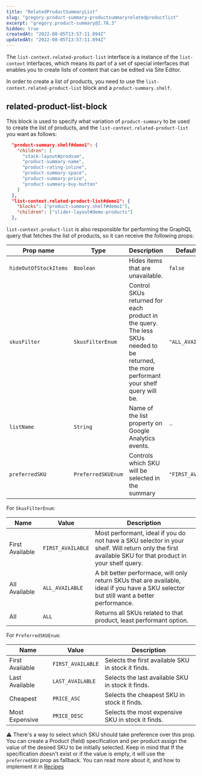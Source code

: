 ```yaml
---
title: "RelatedProductSummaryList"
slug: "gregory-product-summary-productsummaryrelatedproductlist"
excerpt: "gregory.product-summary@2.78.3"
hidden: true
createdAt: "2022-08-05T13:57:11.894Z"
updatedAt: "2022-08-05T13:57:11.894Z"
---
```

The `list-context.related-product-list` interface is a instance of the `list-context` interfaces, which means its part of a set of special interfaces that enables you to create lists of content that can be edited via Site Editor.

In order to create a list of products, you need to use the `list-context.related-product-list` block and a `product-summary.shelf`.

## related-product-list-block

This block is used to specify what variation of `product-summary` to be used to create the list of products, and the `list-context.related-product-list` you want as follows:

```json
  "product-summary.shelf#demo1": {
    "children": [
      "stack-layout#prodsum",
      "product-summary-name",
      "product-rating-inline",
      "product-summary-space",
      "product-summary-price",
      "product-summary-buy-button"
    ]
  },
  "list-context.related-product-list#demo1": {
    "blocks": ["product-summary.shelf#demo1"],
    "children": ["slider-layout#demo-products"]
  },
```

`list-context.product-list` is also responsible for performing the GraphQL query that fetches the list of products, so it can receive the following props:

| Prop name             | Type               | Description                                                                                                                             | Default value       |
| --------------------- | ------------------ | --------------------------------------------------------------------------------------------------------------------------------------- | ------------------- |
| `hideOutOfStockItems` | `Boolean`          | Hides items that are unavailable.                                                                                                       | `false`             |
| `skusFilter`          | `SkusFilterEnum`   | Control SKUs returned for each product in the query. The less SKUs needed to be returned, the more performant your shelf query will be. | `"ALL_AVAILABLE"`   |
| `listName`            | `String`           | Name of the list property on Google Analytics events.                                                                                   | ``                  |
| `preferredSKU`        | `PreferredSKUEnum` | Controls which SKU will be selected in the summary                                                                                      | `"FIRST_AVAILABLE"` |

For `SkusFilterEnum`:

| Name            | Value             | Description                                                                                                                                            |
| --------------- | ----------------- | ------------------------------------------------------------------------------------------------------------------------------------------------------ |
| First Available | `FIRST_AVAILABLE` | Most performant, ideal if you do not have a SKU selector in your shelf. Will return only the first available SKU for that product in your shelf query. |
| All Available   | `ALL_AVAILABLE`   | A bit better performace, will only return SKUs that are available, ideal if you have a SKU selector but still want a better performance.               |
| All             | `ALL`             | Returns all SKUs related to that product, least performant option.                                                                                     |

For `PreferredSKUEnum`:

| Name            | Value             | Description                                        |
| --------------- | ----------------- | -------------------------------------------------- |
| First Available | `FIRST_AVAILABLE` | Selects the first available SKU in stock it finds. |
| Last Available  | `LAST_AVAILABLE`  | Selects the last available SKU in stock it finds.  |
| Cheapest        | `PRICE_ASC`       | Selects the cheapest SKU in stock it finds.        |
| Most Expensive  | `PRICE_DESC`      | Selects the most expensive SKU in stock it finds.  |

⚠️ There's a way to select which SKU should take preference over this prop. You can create a Product (field) specification and per product assign the value of the desired SKU to be initially selected. Keep in mind that If the specification doesn't exist or if the value is empty, it will use the `preferredSKU` prop as fallback. You can read more about it, and how to implement it in [Recipes](https://vtex.io/docs/recipes/all)